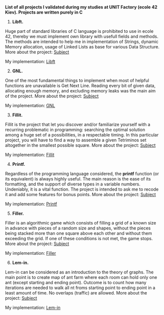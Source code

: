   **List of all projects I validated during my studies at UNIT Factory (ecole 42 Kiev). Projects are written purely in C**
1. **Libft.**

  Huge part of standard libraries of C language is prohibited to use in ecole 42, thereby we must implement own library with   usefull fields and methods. The methods are intended to help me in implementation of Strings, dynamic Memory allocation,     usage of Linked Lists as base for various Data Structure.
  More about the project: <a href="https://github.com/sakenism/Unit/blob/master/libft/libft.en.pdf" target="_blank">Subject</a> 
  
  My implementation: <a href="https://github.com/sakenism/Unit/tree/master/libft" target="_blank">Libft</a>
  
2. **GNL.**

  One of the most fundamental things to implement when most of helpful functions are unavailable is Get Next Line.         Reading   every bit of given data, allocating enough memory, and excluding memory leaks was the main aim of the           project.
  More about the project: <a href="https://github.com/sakenism/Unit/blob/master/gnl/get_next_line.en.pdf" target="_blank">Subject</a>
  
  My implementation: <a href="https://github.com/sakenism/Unit/tree/master/gnl" target="_blank">GNL</a> 
  
3. **Fillit.**

  Fillit is the project that let you discover and/or familiarize yourself with a recurring problematic in programming:         searching the optimal solution among a huge set of a possibilities, in a respectable timing. In this particular project,
  you will have to find a way to assemble a given Tetriminos set altogether in the smallest possible square.
  More about the project: <a href="https://github.com/sakenism/Unit/blob/master/fillit/fillit.en.pdf" target="_blank">Subject</a>
  
  My implementation: <a href="https://github.com/sakenism/Unit/tree/master/fillit" target="_blank">Fillit</a>
  
4. **Printf.**

  Regardless of the programming language considered, the **printf** function (or its equivalent) is always highly useful. The   main reason is the ease of its formatting, and the support of diverse types in a variable numbers. Undeniably, it is a       vital   function. The project is intended to ask me to recode it and add some features for bonus points.
  More about the project: <a href="https://github.com/sakenism/Unit/blob/master/ft_printf/ft_printf.en.pdf" target="_blank">Subject</a>
  
  My implementation: <a href="https://github.com/sakenism/Unit/tree/master/ft_printf" target="_blank">Printf</a>
  
5. **Filler.**

  Filler is an algorithmic game which consists of filling a grid of a known size in advance with pieces of a random size and   shapes, without the pieces being stacked more than one square above each other and without them exceeding the grid. If one   of these conditions is not met, the game stops.
  More about the project: <a href="https://github.com/sakenism/Unit/blob/master/filler/filler.en.pdf" target="_blank">Subject</a>
  
  My implementation: <a href="https://github.com/sakenism/Unit/tree/master/filler" target="_blank">Filler</a>
  
6. **Lem-in.**

  Lem-in can be considered as an introduction to the theory of graphs. The main point is to create map of ant farm where each   room can hold only one ant (except starting and ending point). Outcome is to count how many iterations are needed to walk     all nt froms starting point to ending point in a least amount of time. No overlaps (traffic) are allowed.
  More about the project: <a href="https://github.com/sakenism/Unit/blob/master/lem_in/lem-in.en.pdf" target="_blank">Subject</a>
  
  My implementation: <a href="https://github.com/sakenism/Unit/tree/master/lem_in" target="_blank">Lem-in</a>
